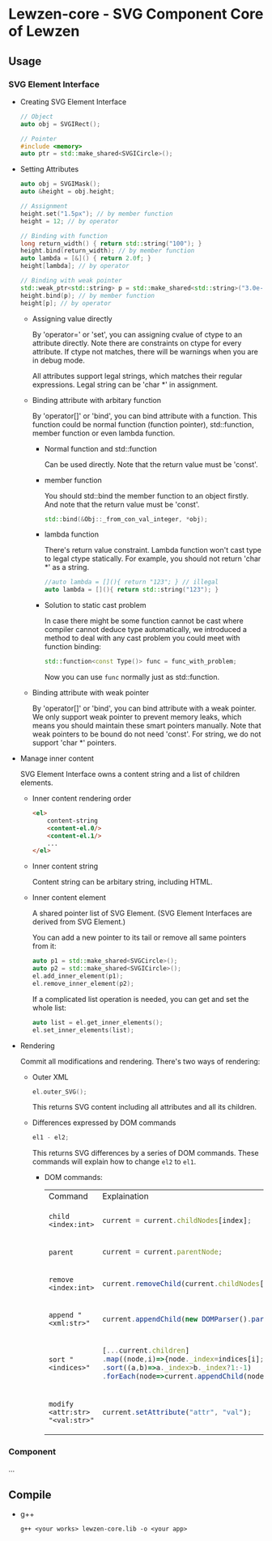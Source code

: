 # Lewzen-core - SVG Component Core of Lewzen

## Usage

### SVG Element Interface

- Creating SVG Element Interface

    ```cpp
    // Object
    auto obj = SVGIRect();

    // Pointer
    #include <memory>
    auto ptr = std::make_shared<SVGICircle>();
    ```

- Setting Attributes

    ```cpp
    auto obj = SVGIMask();
    auto &height = obj.height;

    // Assignment
    height.set("1.5px"); // by member function
    height = 12; // by operator

    // Binding with function
    long return_width() { return std::string("100"); }
    height.bind(return_width); // by member function
    auto lambda = [&]() { return 2.0f; }
    height[lambda]; // by operator

    // Binding with weak pointer
    std::weak_ptr<std::string> p = std::make_shared<std::string>("3.0e-3em");
    height.bind(p); // by member function
    height[p]; // by operator
    ```

    - Assigning value directly

        By 'operator=' or 'set', you can assigning cvalue of ctype to an attribute directly. Note there are constraints on ctype for every attribute. If ctype not matches, there will be warnings when you are in debug mode.

        All attributes support legal strings, which matches their regular expressions. Legal string can be 'char *' in assignment.

    - Binding attribute with arbitary function

        By 'operator[]' or 'bind', you can bind attribute with a function. This function could be normal function (function pointer), std::function, member function or even lambda function.

        - Normal function and std::function

            Can be used directly. Note that the return value must be 'const'.

        - member function

            You should std::bind the member function to an object firstly. And note that the return value must be 'const'.

            ```cpp
            std::bind(&Obj::_from_con_val_integer, *obj);
            ```

        - lambda function

            There's return value constraint. Lambda function won't cast type to legal ctype statically. For example, you should not return 'char *' as a string.

            ```cpp
            //auto lambda = [](){ return "123"; } // illegal
            auto lambda = [](){ return std::string("123"); }
            ```

        - Solution to static cast problem

            In case there might be some function cannot be cast where compiler cannot deduce type automatically, we introduced a method to deal with any cast problem you could meet with function binding:

            ```c++
            std::function<const Type()> func = func_with_problem;
            ```

            Now you can use `func` normally just as std::function.

    - Binding attribute with weak pointer

        By 'operator[]' or 'bind', you can bind attribute with a weak pointer. We only support weak pointer to prevent memory leaks, which means you should maintain these smart pointers manually. Note that weak pointers to be bound do not need 'const'. For string, we do not support 'char *' pointers.

- Manage inner content

    SVG Element Interface owns a content string and a list of children elements.

    - Inner content rendering order

        ```html
        <el>
            content-string
            <content-el.0/>
            <content-el.1/>
            ...
        </el>
        ```

    - Inner content string

        Content string can be arbitary string, including HTML.

    - Inner content element

        A shared pointer list of SVG Element. (SVG Element Interfaces are derived from SVG Element.)

        You can add a new pointer to its tail or remove all same pointers from it:

        ```cpp
        auto p1 = std::make_shared<SVGCircle>();
        auto p2 = std::make_shared<SVGICircle>();
        el.add_inner_element(p1);
        el.remove_inner_element(p2);
        ```

        If a complicated list operation is needed, you can get and set the whole list:

        ```cpp
        auto list = el.get_inner_elements();
        el.set_inner_elements(list);
        ```

- Rendering

    Commit all modifications and rendering. There's two ways of rendering:

    - Outer XML

        ```cpp
        el.outer_SVG();
        ```

        This returns SVG content including all attributes and all its children.

    - Differences expressed by DOM commands

        ```cpp
        el1 - el2;
        ```

        This returns SVG differences by a series of DOM commands. These commands will explain how to change `el2` to `el1`.

        - DOM commands:

            <table>
            <tr><td>Command</td> <td>Explaination</td></tr>
            <tr>
            <td>
            
            `child <index:int>`
            
            </td>
            <td>

            ```javascript
            current = current.childNodes[index];
            ```

            </td>
            </tr>
            <tr>
            <td>
            
            `parent`
            
            </td>
            <td>

            ```javascript
            current = current.parentNode;
            ```

            </td>
            </tr>
            <tr>
            <td>
            
            `remove <index:int>`
            
            </td>
            <td>

            ```javascript
            current.removeChild(current.childNodes[index]);
            ```

            </td>
            </tr>
            <tr>
            <td>
            
            `append "<xml:str>"`
            
            </td>
            <td>

            ```javascript
            current.appendChild(new DOMParser().parseFromString(xml, "text/xml"));
            ```

            </td>
            </tr>
            <tr>
            <td>
            
            `sort "<indices>"`
            
            </td>
            <td>

            ```javascript
            [...current.children]
            .map((node,i)=>{node._index=indices[i];return node;})
            .sort((a,b)=>a._index>b._index?1:-1)
            .forEach(node=>current.appendChild(node));
            ```

            </td>
            </tr>
            <tr>
            <td>
            
            `modify <attr:str> "<val:str>"`
            
            </td>
            <td>

            ```javascript
            current.setAttribute("attr", "val");
            ```

            </td>
            </tr>
            </table>

### Component

...

## Compile

- g++

    ```shell
    g++ <your works> lewzen-core.lib -o <your app>
    ```